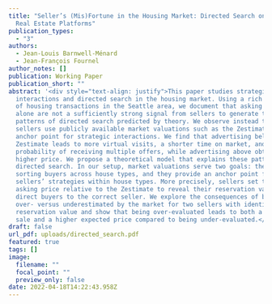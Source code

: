 ```yaml
---
title: "Seller’s (Mis)Fortune in the Housing Market: Directed Search on Online
  Real Estate Platforms"
publication_types:
  - "3"
authors:
  - Jean-Louis Barnwell-Ménard
  - Jean-François Fournel
author_notes: []
publication: Working Paper
publication_short: ""
abstract: '<div style="text-align: justify">This paper studies strategic
  interactions and directed search in the housing market. Using a rich dataset
  of housing transactions in the Seattle area, we document that asking prices
  alone are not a sufficiently strong signal from sellers to generate the
  patterns of directed search predicted by theory. We observe instead that
  sellers use publicly available market valuations such as the Zestimate as an
  anchor point for strategic interactions. We find that advertising below the
  Zestimate leads to more virtual visits, a shorter time on market, and a higher
  probability of receiving multiple offers, while advertising above obtains a
  higher price. We propose a theoretical model that explains these patterns of
  directed search. In our setup, market valuations serve two goals: they help
  sorting buyers across house types, and they provide an anchor point for
  sellers’ strategies within house types. More precisely, sellers set their
  asking price relative to the Zestimate to reveal their reservation value which
  direct buyers to the correct seller. We explore the consequences of being
  over- versus underestimated by the market for two sellers with identical
  reservation value and show that being over-evaluated leads to both a faster
  sale and a higher expected price compared to being under-evaluated.</div>'
draft: false
url_pdf: uploads/directed_search.pdf
featured: true
tags: []
image:
  filename: ""
  focal_point: ""
  preview_only: false
date: 2022-04-18T14:22:43.958Z
---
```

